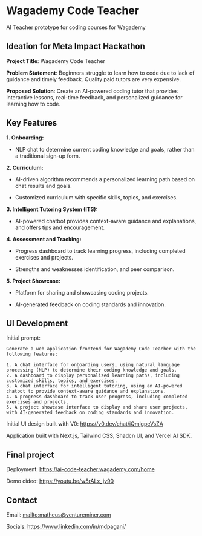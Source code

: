 # Wagademy Code Teacher

AI Teacher prototype for coding courses for Wagademy

## Ideation for Meta Impact Hackathon

**Project Title**: Wagademy Code Teacher

**Problem Statement**: Beginners struggle to learn how to code due to lack of guidance and timely feedback. Quality paid tutors are very expensive.

**Proposed Solution**: Create an AI-powered coding tutor that provides interactive lessons, real-time feedback, and personalized guidance for learning how to code.

## Key Features

**1. Onboarding:**

* NLP chat to determine current coding knowledge and goals, rather than a traditional sign-up form.

**2. Curriculum:**

* AI-driven algorithm recommends a personalized learning path based on chat results and goals.

* Customized curriculum with specific skills, topics, and exercises.

**3. Intelligent Tutoring System (ITS):**

* AI-powered chatbot provides context-aware guidance and explanations, and offers tips and encouragement.

**4. Assessment and Tracking:**

* Progress dashboard to track learning progress, including completed exercises and projects.

* Strengths and weaknesses identification, and peer comparison.

**5. Project Showcase:**

* Platform for sharing and showcasing coding projects.

* AI-generated feedback on coding standards and innovation.

## UI Development

Initial prompt:

```text
Generate a web application frontend for Wagademy Code Teacher with the following features:

1. A chat interface for onboarding users, using natural language processing (NLP) to determine their coding knowledge and goals.
2. A dashboard to display personalized learning paths, including customized skills, topics, and exercises.
3. A chat interface for intelligent tutoring, using an AI-powered chatbot to provide context-aware guidance and explanations.
4. A progress dashboard to track user progress, including completed exercises and projects.
5. A project showcase interface to display and share user projects, with AI-generated feedback on coding standards and innovation.
```

Initial UI design built with V0: <https://v0.dev/chat/iQmlgpeVsZA>

Application built with Next.js, Tailwind CSS, Shadcn UI, and Vercel AI SDK.

## Final project

Deployment: <https://ai-code-teacher.wagademy.com/home>

Demo cideo: <https://youtu.be/w5rALx_jv90>

## Contact

Email: <mailto:matheus@ventureminer.com>

Socials: <https://www.linkedin.com/in/mdpagani/>

